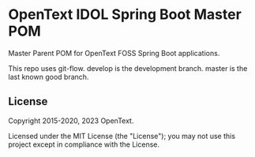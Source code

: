 # OpenText IDOL Spring Boot Master POM

Master Parent POM for OpenText FOSS Spring Boot applications.

This repo uses git-flow. develop is the development branch. master is the last known good branch.

## License

Copyright 2015-2020, 2023 OpenText.

Licensed under the MIT License (the "License"); you may not use this project except in compliance with the License.
